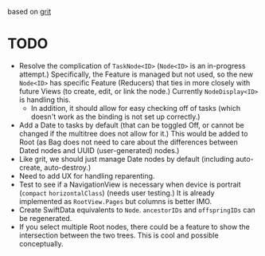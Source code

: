 based on [grit](https://github.com/climech/grit)

# TODO
- Resolve the complication of `TaskNode<ID>` (`Node<ID>` is an in-progress attempt.) Specifically, the Feature is managed but not used, so the new `Node<ID>` has specific Feature (Reducers) that ties in more closely with future Views (to create, edit, or link the node.) Currently `NodeDisplay<ID>` is handling this.
  - In addition, it should allow for easy checking off of tasks (which doesn't work as the binding is not set up correctly.)
- Add a Date to tasks by default (that can be toggled Off, or cannot be changed if the multitree does not allow for it.) This would be added to Root (as Bag does not need to care about the differences between Dated nodes and UUID (user-generated) nodes.)
- Like grit, we should just manage Date nodes by default (including auto-create, auto-destroy.)
- Need to add UX for handling reparenting. 
- Test to see if a NavigationView is necessary when device is portrait (`compact` `horizontalClass`) (needs user testing.) It is already implemented as `RootView.Pages` but columns is better IMO.
- Create SwiftData equivalents to `Node`. `ancestorIDs` and `offspringIDs` can be regenerated.
- If you select multiple Root nodes, there could be a feature to show the intersection between the two trees. This is cool and possible conceptually.
